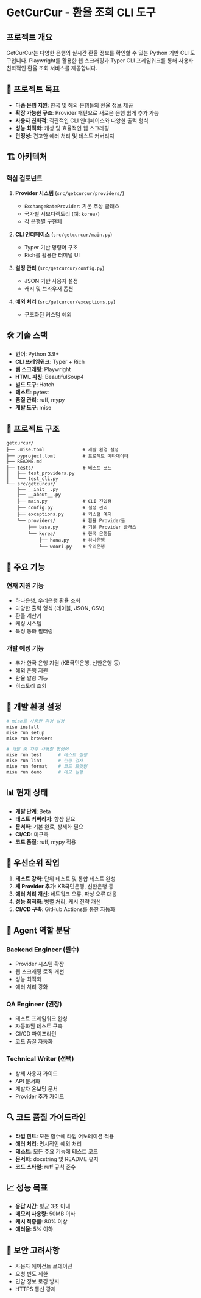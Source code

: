 # GetCurCur - 환율 조회 CLI 도구

## 프로젝트 개요

GetCurCur는 다양한 은행의 실시간 환율 정보를 확인할 수 있는 Python 기반 CLI 도구입니다. Playwright를 활용한 웹 스크래핑과 Typer CLI 프레임워크를 통해 사용자 친화적인 환율 조회 서비스를 제공합니다.

## 🎯 프로젝트 목표

- **다중 은행 지원**: 한국 및 해외 은행들의 환율 정보 제공
- **확장 가능한 구조**: Provider 패턴으로 새로운 은행 쉽게 추가 가능
- **사용자 친화적**: 직관적인 CLI 인터페이스와 다양한 출력 형식
- **성능 최적화**: 캐싱 및 효율적인 웹 스크래핑
- **안정성**: 견고한 에러 처리 및 테스트 커버리지

## 🏗️ 아키텍처

### 핵심 컴포넌트

1. **Provider 시스템** (`src/getcurcur/providers/`)
   - `ExchangeRateProvider`: 기본 추상 클래스
   - 국가별 서브디렉토리 (예: `korea/`)
   - 각 은행별 구현체

2. **CLI 인터페이스** (`src/getcurcur/main.py`)
   - Typer 기반 명령어 구조
   - Rich를 활용한 터미널 UI

3. **설정 관리** (`src/getcurcur/config.py`)
   - JSON 기반 사용자 설정
   - 캐시 및 브라우저 옵션

4. **예외 처리** (`src/getcurcur/exceptions.py`)
   - 구조화된 커스텀 예외

## 🛠️ 기술 스택

- **언어**: Python 3.9+
- **CLI 프레임워크**: Typer + Rich
- **웹 스크래핑**: Playwright
- **HTML 파싱**: BeautifulSoup4
- **빌드 도구**: Hatch
- **테스트**: pytest
- **품질 관리**: ruff, mypy
- **개발 도구**: mise

## 📁 프로젝트 구조

```
getcurcur/
├── .mise.toml              # 개발 환경 설정
├── pyproject.toml          # 프로젝트 메타데이터
├── README.md
├── tests/                  # 테스트 코드
│   ├── test_providers.py
│   └── test_cli.py
└── src/getcurcur/
    ├── __init__.py
    ├── __about__.py
    ├── main.py             # CLI 진입점
    ├── config.py           # 설정 관리
    ├── exceptions.py       # 커스텀 예외
    └── providers/          # 환율 Provider들
        ├── base.py         # 기본 Provider 클래스
        └── korea/          # 한국 은행들
            ├── hana.py     # 하나은행
            └── woori.py    # 우리은행
```

## 🚀 주요 기능

### 현재 지원 기능
- 하나은행, 우리은행 환율 조회
- 다양한 출력 형식 (테이블, JSON, CSV)
- 환율 계산기
- 캐싱 시스템
- 특정 통화 필터링

### 개발 예정 기능
- 추가 한국 은행 지원 (KB국민은행, 신한은행 등)
- 해외 은행 지원
- 환율 알람 기능
- 히스토리 조회

## 🔧 개발 환경 설정

```bash
# mise를 사용한 환경 설정
mise install
mise run setup
mise run browsers

# 개발 중 자주 사용할 명령어
mise run test      # 테스트 실행
mise run lint      # 린팅 검사
mise run format    # 코드 포맷팅
mise run demo      # 데모 실행
```

## 📊 현재 상태

- **개발 단계**: Beta
- **테스트 커버리지**: 향상 필요
- **문서화**: 기본 완료, 상세화 필요
- **CI/CD**: 미구축
- **코드 품질**: ruff, mypy 적용

## 🎯 우선순위 작업

1. **테스트 강화**: 단위 테스트 및 통합 테스트 완성
2. **새 Provider 추가**: KB국민은행, 신한은행 등
3. **에러 처리 개선**: 네트워크 오류, 파싱 오류 대응
4. **성능 최적화**: 병렬 처리, 캐시 전략 개선
5. **CI/CD 구축**: GitHub Actions를 통한 자동화

## 👥 Agent 역할 분담

### Backend Engineer (필수)
- Provider 시스템 확장
- 웹 스크래핑 로직 개선
- 성능 최적화
- 에러 처리 강화

### QA Engineer (권장)
- 테스트 프레임워크 완성
- 자동화된 테스트 구축
- CI/CD 파이프라인
- 코드 품질 자동화

### Technical Writer (선택)
- 상세 사용자 가이드
- API 문서화
- 개발자 온보딩 문서
- Provider 추가 가이드

## 🔍 코드 품질 가이드라인

- **타입 힌트**: 모든 함수에 타입 어노테이션 적용
- **에러 처리**: 명시적인 예외 처리
- **테스트**: 모든 주요 기능에 테스트 코드
- **문서화**: docstring 및 README 유지
- **코드 스타일**: ruff 규칙 준수

## 📈 성능 목표

- **응답 시간**: 평균 3초 이내
- **메모리 사용량**: 50MB 이하
- **캐시 적중률**: 80% 이상
- **에러율**: 5% 이하

## 🔐 보안 고려사항

- 사용자 에이전트 로테이션
- 요청 빈도 제한
- 민감 정보 로깅 방지
- HTTPS 통신 강제